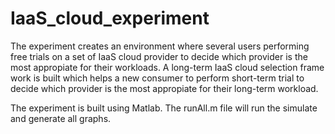 # IaaS_cloud_experiment

The experiment creates an environment where several users performing free trials on a set of IaaS cloud provider
to decide which provider is the most appropiate for their workloads. A long-term IaaS cloud selection frame work is built which helps a new 
consumer to perform short-term trial to decide which provider is the most appropiate for their long-term workload. 

The experiment is built using Matlab. The runAll.m file will run the simulate and generate all graphs.
